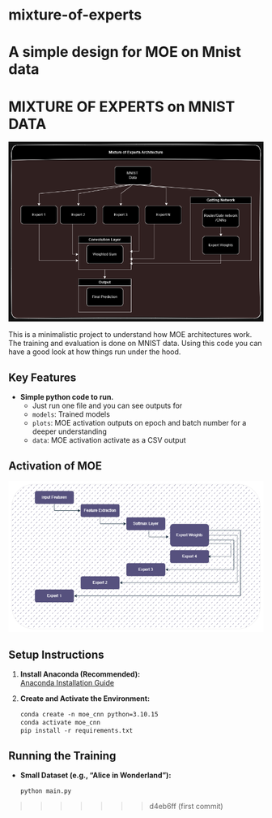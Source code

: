 # mixture-of-experts
A simple design for MOE on Mnist data
=======================================
# MIXTURE OF EXPERTS on MNIST DATA

![Mixture of experts architecture](MOE-Arch.drawio.png)

</div>
 This is a minimalistic project to understand how MOE architectures work. The training and evaluation is done on MNIST data. 
 Using this code you can have a good look at how things run under the hood.

## Key Features

- **Simple python code to run.**  
  - Just run one file and you can see outputs for
  - `models`: Trained models
  - `plots`: MOE activation outputs on epoch and batch number for a deeper understanding 
  - `data`: MOE activation activate as a CSV output

## Activation of MOE
![Gattin Network Activation](Gatting-Network-Decision.drawio.png)

## Setup Instructions

1. **Install Anaconda (Recommended):**  
   [Anaconda Installation Guide](https://docs.anaconda.com/)

2. **Create and Activate the Environment:**
   ```
   conda create -n moe_cnn python=3.10.15
   conda activate moe_cnn
   pip install -r requirements.txt
   ```

## Running the Training

- **Small Dataset (e.g., “Alice in Wonderland”):**
    
    ```
    python main.py
    ```
>>>>>>> d4eb6ff (first commit)
